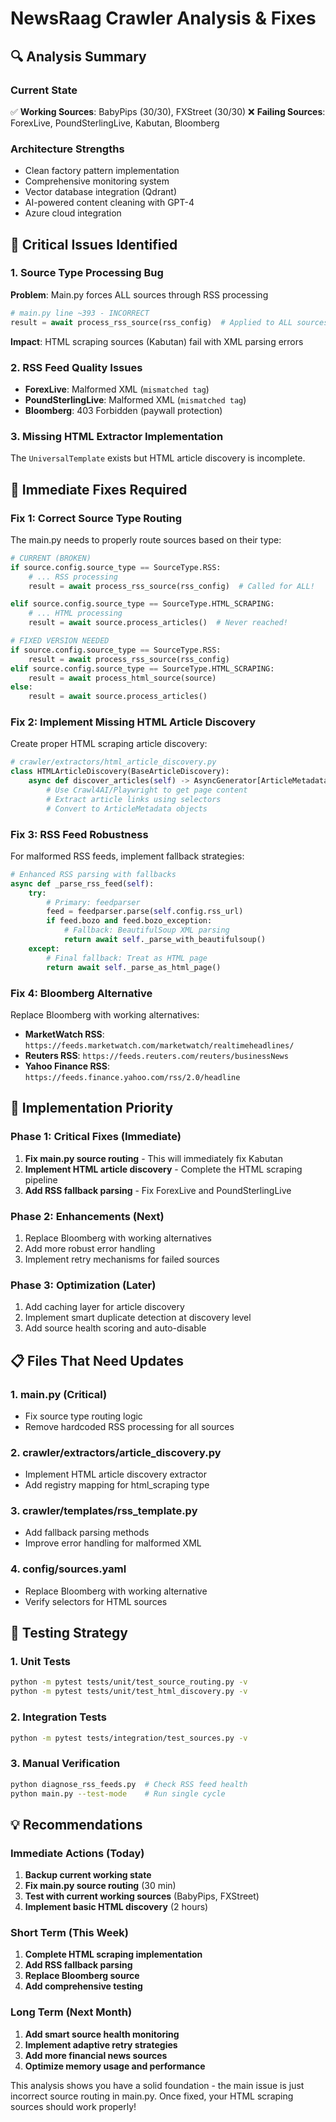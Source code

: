 # NewsRaag Crawler Analysis & Fixes

## 🔍 Analysis Summary

### Current State
✅ **Working Sources**: BabyPips (30/30), FXStreet (30/30)
❌ **Failing Sources**: ForexLive, PoundSterlingLive, Kabutan, Bloomberg

### Architecture Strengths
- Clean factory pattern implementation
- Comprehensive monitoring system
- Vector database integration (Qdrant)
- AI-powered content cleaning with GPT-4
- Azure cloud integration

## 🐛 Critical Issues Identified

### 1. Source Type Processing Bug
**Problem**: Main.py forces ALL sources through RSS processing
```python
# main.py line ~393 - INCORRECT
result = await process_rss_source(rss_config)  # Applied to ALL sources!
```

**Impact**: HTML scraping sources (Kabutan) fail with XML parsing errors

### 2. RSS Feed Quality Issues
- **ForexLive**: Malformed XML (`mismatched tag`)
- **PoundSterlingLive**: Malformed XML (`mismatched tag`)
- **Bloomberg**: 403 Forbidden (paywall protection)

### 3. Missing HTML Extractor Implementation
The `UniversalTemplate` exists but HTML article discovery is incomplete.

## 🔧 Immediate Fixes Required

### Fix 1: Correct Source Type Routing
The main.py needs to properly route sources based on their type:

```python
# CURRENT (BROKEN)
if source.config.source_type == SourceType.RSS:
    # ... RSS processing
    result = await process_rss_source(rss_config)  # Called for ALL!

elif source.config.source_type == SourceType.HTML_SCRAPING:
    # ... HTML processing  
    result = await source.process_articles()  # Never reached!

# FIXED VERSION NEEDED
if source.config.source_type == SourceType.RSS:
    result = await process_rss_source(rss_config)
elif source.config.source_type == SourceType.HTML_SCRAPING:
    result = await process_html_source(source)
else:
    result = await source.process_articles()
```

### Fix 2: Implement Missing HTML Article Discovery

Create proper HTML scraping article discovery:

```python
# crawler/extractors/html_article_discovery.py
class HTMLArticleDiscovery(BaseArticleDiscovery):
    async def discover_articles(self) -> AsyncGenerator[ArticleMetadata, None]:
        # Use Crawl4AI/Playwright to get page content
        # Extract article links using selectors
        # Convert to ArticleMetadata objects
```

### Fix 3: RSS Feed Robustness

For malformed RSS feeds, implement fallback strategies:

```python
# Enhanced RSS parsing with fallbacks
async def _parse_rss_feed(self):
    try:
        # Primary: feedparser
        feed = feedparser.parse(self.config.rss_url)
        if feed.bozo and feed.bozo_exception:
            # Fallback: BeautifulSoup XML parsing
            return await self._parse_with_beautifulsoup()
    except:
        # Final fallback: Treat as HTML page
        return await self._parse_as_html_page()
```

### Fix 4: Bloomberg Alternative

Replace Bloomberg with working alternatives:
- **MarketWatch RSS**: `https://feeds.marketwatch.com/marketwatch/realtimeheadlines/`
- **Reuters RSS**: `https://feeds.reuters.com/reuters/businessNews`
- **Yahoo Finance RSS**: `https://feeds.finance.yahoo.com/rss/2.0/headline`

## 🚀 Implementation Priority

### Phase 1: Critical Fixes (Immediate)
1. **Fix main.py source routing** - This will immediately fix Kabutan
2. **Implement HTML article discovery** - Complete the HTML scraping pipeline  
3. **Add RSS fallback parsing** - Fix ForexLive and PoundSterlingLive

### Phase 2: Enhancements (Next)
1. Replace Bloomberg with working alternatives
2. Add more robust error handling
3. Implement retry mechanisms for failed sources

### Phase 3: Optimization (Later)
1. Add caching layer for article discovery
2. Implement smart duplicate detection at discovery level
3. Add source health scoring and auto-disable

## 📋 Files That Need Updates

### 1. main.py (Critical)
- Fix source type routing logic
- Remove hardcoded RSS processing for all sources

### 2. crawler/extractors/article_discovery.py
- Implement HTML article discovery extractor
- Add registry mapping for html_scraping type

### 3. crawler/templates/rss_template.py
- Add fallback parsing methods
- Improve error handling for malformed XML

### 4. config/sources.yaml
- Replace Bloomberg with working alternative
- Verify selectors for HTML sources

## 🧪 Testing Strategy

### 1. Unit Tests
```bash
python -m pytest tests/unit/test_source_routing.py -v
python -m pytest tests/unit/test_html_discovery.py -v
```

### 2. Integration Tests
```bash
python -m pytest tests/integration/test_sources.py -v
```

### 3. Manual Verification
```bash
python diagnose_rss_feeds.py  # Check RSS feed health
python main.py --test-mode    # Run single cycle
```

## 💡 Recommendations

### Immediate Actions (Today)
1. **Backup current working state**
2. **Fix main.py source routing** (30 min)
3. **Test with current working sources** (BabyPips, FXStreet)
4. **Implement basic HTML discovery** (2 hours)

### Short Term (This Week)  
1. **Complete HTML scraping implementation**
2. **Add RSS fallback parsing**
3. **Replace Bloomberg source**
4. **Add comprehensive testing**

### Long Term (Next Month)
1. **Add smart source health monitoring**
2. **Implement adaptive retry strategies** 
3. **Add more financial news sources**
4. **Optimize memory usage and performance**

This analysis shows you have a solid foundation - the main issue is just incorrect source routing in main.py. Once fixed, your HTML scraping sources should work properly!
